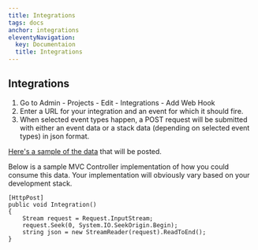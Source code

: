 ```yaml
---
title: Integrations
tags: docs
anchor: integrations
eleventyNavigation:
  key: Documentaion
  title: Integrations
---
```


## Integrations
1. Go to Admin - Projects - Edit - Integrations - Add Web Hook
1. Enter a URL for your integration and an event for which it should fire.
1. When selected event types happen, a POST request will be submitted with either an event data or a stack data (depending on selected event types) in json format.

[Here's a sample of the data](https://github.com/exceptionless/Exceptionless/tree/master/tests/Exceptionless.Tests/Plugins/WebHookData) that will be posted.

Below is a sample MVC Controller implementation of how you could consume this data. Your implementation will obviously vary based on your development stack.

    [HttpPost]
    public void Integration()
    {
        Stream request = Request.InputStream;
        request.Seek(0, System.IO.SeekOrigin.Begin);
        string json = new StreamReader(request).ReadToEnd(); 
    }
    
